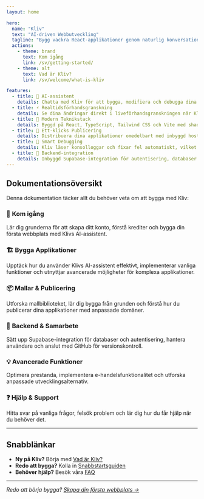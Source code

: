 ```yaml
---
layout: home

hero:
  name: "Kliv"
  text: "AI-driven Webbutveckling"
  tagline: "Bygg vackra React-applikationer genom naturlig konversation"
  actions:
    - theme: brand
      text: Kom igång
      link: /sv/getting-started/
    - theme: alt
      text: Vad är Kliv?
      link: /sv/welcome/what-is-kliv

features:
  - title: 🤖 AI-assistent
    details: Chatta med Kliv för att bygga, modifiera och debugga dina applikationer med naturligt språk. Ingen kodning krävs.
  - title: ⚡ Realtidsförhandsgranskning
    details: Se dina ändringar direkt i liveförhandsgranskningen när Kliv modifierar din kod i realtid.
  - title: 🎨 Modern Teknikstack
    details: Byggd på React, TypeScript, Tailwind CSS och Vite med shadcn/ui-komponenter inkluderade.
  - title: 🚀 Ett-klicks Publicering
    details: Distribuera dina applikationer omedelbart med inbyggd hosting och stöd för anpassade domäner.
  - title: 🔧 Smart Debugging
    details: Kliv läser konsolloggar och fixar fel automatiskt, vilket minskar debuggingtiden.
  - title: 🔗 Backend-integration
    details: Inbyggd Supabase-integration för autentisering, databaser och serverlösa funktioner.
---
```


## Dokumentationsöversikt

Denna dokumentation täcker allt du behöver veta om att bygga med Kliv:

### 🚀 **Kom igång**
Lär dig grunderna för att skapa ditt konto, förstå krediter och bygga din första webbplats med Klivs AI-assistent.

### 🏗️ **Bygga Applikationer**
Upptäck hur du använder Klivs AI-assistent effektivt, implementerar vanliga funktioner och utnyttjar avancerade möjligheter för komplexa applikationer.

### 📦 **Mallar & Publicering**
Utforska mallbiblioteket, lär dig bygga från grunden och förstå hur du publicerar dina applikationer med anpassade domäner.

### 🔧 **Backend & Samarbete**
Sätt upp Supabase-integration för databaser och autentisering, hantera användare och anslut med GitHub för versionskontroll.

### 💡 **Avancerade Funktioner**
Optimera prestanda, implementera e-handelsfunktionalitet och utforska anpassade utvecklingsalternativ.

### ❓ **Hjälp & Support**
Hitta svar på vanliga frågor, felsök problem och lär dig hur du får hjälp när du behöver det.

---

## Snabblänkar

- **Ny på Kliv?** Börja med [Vad är Kliv?](/sv/welcome/what-is-kliv)
- **Redo att bygga?** Kolla in [Snabbstartsguiden](/sv/welcome/quick-start)
- **Behöver hjälp?** Besök våra [FAQ](/sv/help/faq)

---

*Redo att börja bygga? [Skapa din första webbplats →](/sv/getting-started/first-website)*
